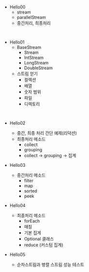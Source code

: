 - Hello00
    - stream
    - parallelStream
    - 중간처리, 최종처리

<br>

- Hello01
    - BaseStream
        - Stream
        - IntStream
        - LongStream
        - DoubleStream
    - 스트림 얻기
        - 컬렉션
        - 배열
        - 숫자 범위
        - 파일
        - 디렉토리

<br>

- Hello02
    - 중간, 최종 처리 간단 예제(리덕션)
    - 최종처리 메소드
        - collect
        - grouping
        - collect -> grouping -> 집계
- Hello03
    - 중간처리 메소드
        - filter
        - map
        - sorted
        - peek
- Hello04
    - 최종처리 메소드
        - forEach
        - 매칭
        - 기본 집게
        - Optional 클래스
        - reduce (커스텀 집계)

- Hello05
    - 순차스트림과 병렬 스트림 성능 테스트